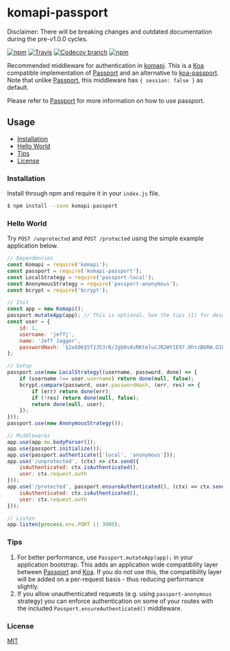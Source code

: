 # komapi-passport

Disclaimer: There will be breaking changes and outdated documentation during the pre-v1.0.0 cycles.

[![npm](https://img.shields.io/npm/v/komapi-passport.svg)](https://npmjs.org/package/komapi-passport)
[![Travis](https://img.shields.io/travis/komapijs/komapi-passport/master.svg)](https://travis-ci.org/komapijs/komapi-passport)
[![Codecov branch](https://img.shields.io/codecov/c/github/komapijs/komapi-passport/master.svg)](https://codecov.io/gh/komapijs/komapi-passport)
[![npm](https://img.shields.io/npm/l/komapi-passport.svg)](https://github.com/komapijs/komapi-passport/blob/master/LICENSE.md)

Recommended middleware for authentication in [komapi](https://github.com/komapijs/komapi). This is a [Koa](https://github.com/koajs/koa) compatible implementation of [Passport](https://github.com/jaredhanson/passport) and an alternative to [koa-passport](https://github.com/rkusa/koa-passport).
Note that unlike [Passport](https://github.com/jaredhanson/passport), this middleware has `{ session: false }` as default.

Please refer to [Passport](https://github.com/jaredhanson/passport) for more information on how to use passport.

## Usage
- [Installation](#installation)
- [Hello World](#hello-world)
- [Tips](#tips)
- [License](#license)
  
### Installation
Install through npm and require it in your `index.js` file.
```bash
$ npm install --save komapi-passport
```

### Hello World
Try `POST /unprotected` and `POST /protected` using the simple example application below.

```js
// Dependencies
const Komapi = require('komapi');
const passport = require('komapi-passport');
const LocalStrategy = require('passport-local');
const AnonymousStrategy = require('passport-anonymous');
const bcrypt = require('bcrypt');

// Init
const app = new Komapi();
passport.mutateApp(app); // This is optional. See the tips (1) for description
const user = {
    id: 1,
    username: 'jeffj',
    name: 'Jeff Jagger',
    passwordHash: '$2a$06$5f2353rB/Jgb0s8vRKteluCJR2WY1E97.0htzB6RW.O1LJa.BQamu' // mylittlesecret
};

// Setup
passport.use(new LocalStrategy((username, password, done) => {
    if (username !== user.username) return done(null, false);
    bcrypt.compare(password, user.passwordHash, (err, res) => {
        if (err) return done(err);
        if (!res) return done(null, false);
        return done(null, user);
    });
}));
passport.use(new AnonymousStrategy());

// Middlewares
app.use(app.mw.bodyParser());
app.use(passport.initialize());
app.use(passport.authenticate(['local', 'anonymous']));
app.use('/unprotected', (ctx) => ctx.send({
    isAuthenticated: ctx.isAuthenticated(),
    user: ctx.request.auth
}));
app.use('/protected', passport.ensureAuthenticated(), (ctx) => ctx.send({
    isAuthenticated: ctx.isAuthenticated(),
    user: ctx.request.auth
}));

// Listen
app.listen(process.env.PORT || 3000);
```

### Tips
1. For better performance, use `Passport.mutateApp(app);` in your application bootstrap. This adds an application wide compatibility layer between [Passport](https://github.com/jaredhanson/passport) and [Koa](https://github.com/koajs/koa). If you do not use this, the compatibility layer will be added on a per-request basis - thus reducing performance slightly.
2. If you allow unauthenticated requests (e.g. using `passport-anonymous` strategy) you can enforce authentication on some of your routes with the included `Passport.ensureAuthenticated()` middleware. 

### License

  [MIT](LICENSE.md)
